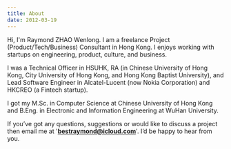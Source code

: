 ```yaml
---
title: About
date: 2012-03-19
---
```


Hi, I'm Raymond ZHAO Wenlong. I am a freelance Project (Product/Tech/Business) Consultant in Hong Kong. I enjoys working with startups on engineering, product, culture, and business.

I was a Technical Officer in HSUHK, RA (in Chinese University of Hong Kong, City University of Hong Kong, and Hong Kong Baptist University), and Lead Software Engineer in Alcatel-Lucent (now Nokia Corporation) and HKCREO (a Fintech startup).

I got my M.Sc. in Computer Science at Chinese University of Hong Kong and B.Eng. in Electronic and Information Engineering at WuHan University.

If you’ve got any questions, suggestions or would like to discuss a project then email me at '**bestraymond@icloud.com**'. I’d be happy to hear from you.
